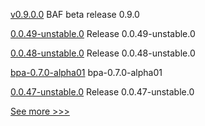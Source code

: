 
[v0.9.0.0](https://github.com/hyperledger-labs/blockchain-automation-framework/releases/tag/v0.9.0.0) BAF beta release 0.9.0

[0.0.49-unstable.0](https://github.com/hyperledger/aries-framework-javascript/releases/tag/0.0.49-unstable.0) Release 0.0.49-unstable.0

[0.0.48-unstable.0](https://github.com/hyperledger/aries-framework-javascript/releases/tag/0.0.48-unstable.0) Release 0.0.48-unstable.0

[bpa-0.7.0-alpha01](https://github.com/hyperledger-labs/business-partner-agent-chart/releases/tag/bpa-0.7.0-alpha01) bpa-0.7.0-alpha01

[0.0.47-unstable.0](https://github.com/hyperledger/aries-framework-javascript/releases/tag/0.0.47-unstable.0) Release 0.0.47-unstable.0


[See more >>>](https://start-here.hyperledger.org/releases)
